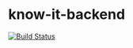 # know-it-backend

[![Build Status](https://travis-ci.com/ShehryarX/know-it-backend.svg?token=tsFY5SLhCWysCtqaoSpb&branch=master)](https://travis-ci.com/ShehryarX/know-it-backend)
